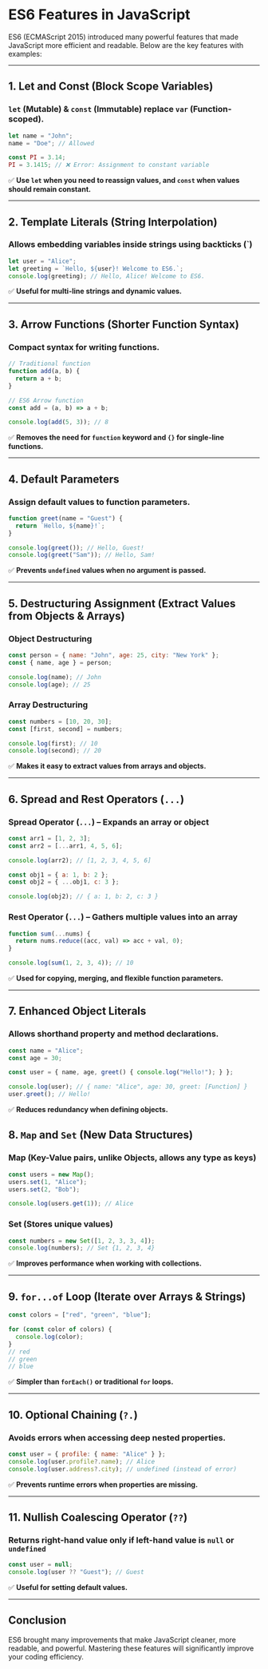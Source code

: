 # **ES6 Features in JavaScript**

ES6 (ECMAScript 2015) introduced many powerful features that made JavaScript more efficient and readable. Below are the key features with examples:

---

## **1. Let and Const (Block Scope Variables)**  
### `let` (Mutable) & `const` (Immutable) replace `var` (Function-scoped).
```js
let name = "John";
name = "Doe"; // Allowed

const PI = 3.14;
PI = 3.1415; // ❌ Error: Assignment to constant variable
```
✅ **Use `let` when you need to reassign values, and `const` when values should remain constant.**

---

## **2. Template Literals (String Interpolation)**
### Allows embedding variables inside strings using **backticks (`)**
```js
let user = "Alice";
let greeting = `Hello, ${user}! Welcome to ES6.`; 
console.log(greeting); // Hello, Alice! Welcome to ES6.
```
✅ **Useful for multi-line strings and dynamic values.**

---

## **3. Arrow Functions (Shorter Function Syntax)**
### Compact syntax for writing functions.
```js
// Traditional function
function add(a, b) {
  return a + b;
}

// ES6 Arrow function
const add = (a, b) => a + b;

console.log(add(5, 3)); // 8
```
✅ **Removes the need for `function` keyword and `{}` for single-line functions.**  

---

## **4. Default Parameters**
### Assign default values to function parameters.
```js
function greet(name = "Guest") {
  return `Hello, ${name}!`;
}

console.log(greet()); // Hello, Guest!
console.log(greet("Sam")); // Hello, Sam!
```
✅ **Prevents `undefined` values when no argument is passed.**

---

## **5. Destructuring Assignment (Extract Values from Objects & Arrays)**
### **Object Destructuring**
```js
const person = { name: "John", age: 25, city: "New York" };
const { name, age } = person; 

console.log(name); // John
console.log(age); // 25
```
### **Array Destructuring**
```js
const numbers = [10, 20, 30];
const [first, second] = numbers;

console.log(first); // 10
console.log(second); // 20
```
✅ **Makes it easy to extract values from arrays and objects.**

---

## **6. Spread and Rest Operators (`...`)**
### **Spread Operator (`...`)** – Expands an array or object
```js
const arr1 = [1, 2, 3];
const arr2 = [...arr1, 4, 5, 6]; 

console.log(arr2); // [1, 2, 3, 4, 5, 6]
```
```js
const obj1 = { a: 1, b: 2 };
const obj2 = { ...obj1, c: 3 };

console.log(obj2); // { a: 1, b: 2, c: 3 }
```
### **Rest Operator (`...`)** – Gathers multiple values into an array
```js
function sum(...nums) {
  return nums.reduce((acc, val) => acc + val, 0);
}

console.log(sum(1, 2, 3, 4)); // 10
```
✅ **Used for copying, merging, and flexible function parameters.**

---

## **7. Enhanced Object Literals**
### Allows shorthand property and method declarations.
```js
const name = "Alice";
const age = 30;

const user = { name, age, greet() { console.log("Hello!"); } };

console.log(user); // { name: "Alice", age: 30, greet: [Function] }
user.greet(); // Hello!
```
✅ **Reduces redundancy when defining objects.**

## **8. `Map` and `Set` (New Data Structures)**
### **Map** (Key-Value pairs, unlike Objects, allows any type as keys)
```js
const users = new Map();
users.set(1, "Alice");
users.set(2, "Bob");

console.log(users.get(1)); // Alice
```
### **Set** (Stores unique values)
```js
const numbers = new Set([1, 2, 3, 3, 4]);
console.log(numbers); // Set {1, 2, 3, 4}
```
✅ **Improves performance when working with collections.**

---

## **9. `for...of` Loop (Iterate over Arrays & Strings)**
```js
const colors = ["red", "green", "blue"];

for (const color of colors) {
  console.log(color);
}
// red
// green
// blue
```
✅ **Simpler than `forEach()` or traditional `for` loops.**

---

## **10. Optional Chaining (`?.`)**
### Avoids errors when accessing deep nested properties.
```js
const user = { profile: { name: "Alice" } };
console.log(user.profile?.name); // Alice
console.log(user.address?.city); // undefined (instead of error)
```
✅ **Prevents runtime errors when properties are missing.**

---

## **11. Nullish Coalescing Operator (`??`)**
### Returns right-hand value only if left-hand value is `null` or `undefined`
```js
const user = null;
console.log(user ?? "Guest"); // Guest
```
✅ **Useful for setting default values.**

---

## **Conclusion**
ES6 brought many improvements that make JavaScript cleaner, more readable, and powerful. Mastering these features will significantly improve your coding efficiency.
